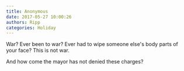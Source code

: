 ```yaml
---
title: Anonymous
date: 2017-05-27 10:00:26
authors: Ripp
categories: Holiday
---
```


 War? Ever been to war? Ever had to wipe someone else's body parts of your face? This is not war.

And how come the mayor has not denied these charges?